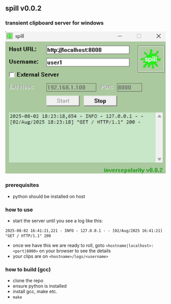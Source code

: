 ## spill v0.0.2
### transient clipboard server for windows

![](spill.png)


### prerequisites

- python should be installed on host

### how to use

- start the server until you see a log like this:

```
2025-08-02 16:41:21,221 - INFO - 127.0.0.1 - - [02/Aug/2025 16:41:21] "GET / HTTP/1.1" 200
```

- once we have this we are ready to roll, goto `<hostname|localhost>:<port|8000>` on your browser to see the details
- your clips are on `<hostname>/logs/<username>`

### how to build (gcc)

- clone the repo
- ensure python is installed
- install gcc, make etc.
- `make`